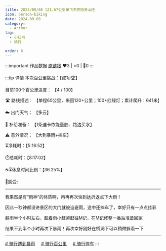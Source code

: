 ```yaml
---
title: 2024/09/08 121.67公里单飞东莞隐贤山庄
icon: person-biking
date: 2024-09-08
category:
  - Arthur
tag:
  - 小红书
  - 骑行

order: 6
---
```


:::important 作品数据
[原链接](http://xhslink.com/a/w9jylhNhGMrY)
❤️3 | ⭐️0 | 💬0
:::

:::tip 详情
本次百公里挑战：【成功🏆】

目前100个百公里进度： 【4 / 100】

🛣️ 路线描述： 【单程60公里，来回120+公里；100+红绿灯；累计爬升：641米】

☁️ 出门天气： 【多云】

🎒 补给准备： 【1条迪卡侬能量胶、路边买水】

⚠️ 意外情况： 【大到暴雨+摔车】

⏳净耗时：【5:16:52】

⏱️总耗时：【8:17:02】

☕⏳休息时间比例：【36.25%】

💭感受:

----------

我果然是有“雨神”的体质啊，再再再次快到达折返点下大雨！

因此一秒钟都没进景区的大门就被迫避雨，途中还摔车了，幸好只有一点点挂彩

躲雨半个小时左右，趁着雨小赶紧赶往M记，在M记修整一番后准备回家

结果不到半个小时再次下暴雨！再次幸好刚好在桥洞下可以稍微躲雨一下

----------

[# 骑行遇到暴雨](https://www.xiaohongshu.com/search_result/?keyword=%E9%AA%91%E8%A1%8C%E9%81%87%E5%88%B0%E6%9A%B4%E9%9B%A8&type=54&source=web_note_detail_r10)     [# 骑行百公里](https://www.xiaohongshu.com/search_result/?keyword=%E9%AA%91%E8%A1%8C%E7%99%BE%E5%85%AC%E9%87%8C&type=54&source=web_note_detail_r10)     [# 骑行摔车](https://www.xiaohongshu.com/search_result/?keyword=%E9%AA%91%E8%A1%8C%E6%91%94%E8%BD%A6&type=54&source=web_note_detail_r10)
:::

<VidStack src="https://pan.4a1801.life:11443/d/public/XHS_fsy/66dff33c000000001e01ab2e.mp4"/>

<style>
  .image-preview {
    display: flex;
    justify-content: space-evenly;
    align-items: center;
    flex-wrap: wrap;
  }

  .image-preview > img {
     box-sizing: border-box;
     width: 32% !important;
     padding: 9px;
     border-radius: 16px;
  }

  @media (max-width: 719px){
    .image-preview > img {
      width: 50% !important;
    }
  }

  @media (max-width: 419px){
    .image-preview > img {
      width: 100% !important;
    }
  }
</style>